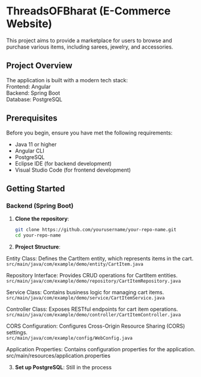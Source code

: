 # ThreadsOFBharat (E-Commerce Website)

This project aims to provide a marketplace for users to browse and purchase various items, including sarees, jewelry, and accessories.

## Project Overview
The application is built with a modern tech stack:<br>
Frontend: Angular<br>
Backend: Spring Boot<br>
Database: PostgreSQL

## Prerequisites

Before you begin, ensure you have met the following requirements:
- Java 11 or higher
- Angular CLI
- PostgreSQL
- Eclipse IDE (for backend development)
- Visual Studio Code (for frontend development)

## Getting Started

### Backend (Spring Boot)

1. **Clone the repository**:
   ```bash
   git clone https://github.com/yourusername/your-repo-name.git
   cd your-repo-name
   
2. **Project Structure**:

Entity Class: Defines the CartItem entity, which represents items in the cart.<br>
`src/main/java/com/example/demo/entity/CartItem.java`

Repository Interface: Provides CRUD operations for CartItem entities.<br>
`src/main/java/com/example/demo/repository/CartItemRepository.java`

Service Class: Contains business logic for managing cart items.<br>
`src/main/java/com/example/demo/service/CartItemService.java`

Controller Class: Exposes RESTful endpoints for cart item operations.<br>
`src/main/java/com/example/demo/controller/CartItemController.java`

CORS Configuration: Configures Cross-Origin Resource Sharing (CORS) settings.<br>
`src/main/java/com/example/config/WebConfig.java`


Application Properties: Contains configuration properties for the application.
src/main/resources/application.properties 

3. **Set up PostgreSQL**:
   Still in the process
